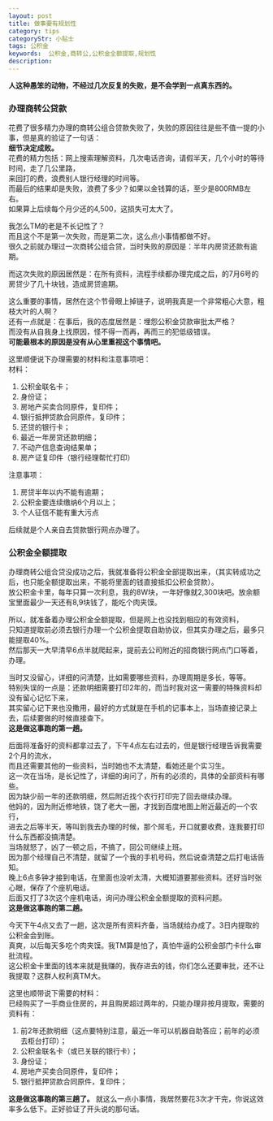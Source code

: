 ```yaml
---
layout: post
title: 做事要有规划性
category: tips
categoryStr: 小贴士
tags: 公积金
keywords:  公积金,商转公,公积金全额提取,规划性
description: 
---
```




**人这种愚笨的动物，不经过几次反复的失败，是不会学到一点真东西的。** 
### 办理商转公贷款<a id="sec-1-1" name="sec-1-1"></a>

花费了很多精力办理的商转公组合贷款失败了，失败的原因往往是些不值一提的小事，但是真的验证了一句话：  
**细节决定成败。**  
花费的精力包括：网上搜索理解资料，几次电话咨询，请假半天，几个小时的等待时间，走了几公里路，  
来回打的费，浪费别人银行经理的时间等。  
而最后的结果却是失败，浪费了多少？如果以金钱算的话，至少是800RMB左右。  
如果算上后续每个月少还的4,500，这损失可太大了。  

我怎么TM的老是不长记性了？  
而且这个不是第一次失败，而是第二次，这么点小事情都做不好。    
很久之前就办理过一次商转公组合贷，当时失败的原因是：半年内房贷还款有逾期。    

而这次失败的原因居然是：在所有资料，流程手续都办理完成之后，的7月6号的房贷少了几十块钱，造成房贷逾期。    

这么重要的事情，居然在这个节骨眼上掉链子，说明我真是一个非常粗心大意，粗枝大叶的人啊？    
还有一点就是：在事后，我的态度居然是：埋怨公积金贷款审批太严格？  
而没有从自我身上找原因，怪不得一而再，再而三的犯低级错误。  
**可能最根本的原因是没有从心里重视这个事情吧。**  

这里顺便说下办理需要的材料和注意事项吧：  
材料：  
1.  公积金联名卡；
2. 身份证；
3. 房地产买卖合同原件，复印件；
4. 银行抵押贷款合同原件，复印件；
5. 还贷的银行卡；
6.  最近一年房贷还款明细；
7. 不动产信息查询结果单；
8. 房产证复印件（银行经理帮忙打印）

注意事项：  
1.  房贷半年以内不能有逾期；
2. 公积金要连续缴纳6个月以上；
3. 个人征信不能有重大污点

后续就是个人亲自去贷款银行网点办理了。

### 公积金全额提取<a id="sec-1-2" name="sec-1-2"></a>

办理商转公组合贷没成功之后，我就准备将公积金全部提取出来，（其实转成功之后，也只能全额提取出来，不能将里面的钱直接抵扣公积金贷款）。  
放公积金卡里，每年只算一次利息，我的8W块，一年好像就2,300块吧。放余额宝里面最少一天还有8,9块钱了，能吃个肉夹馍。  

所以，就准备着办理公积金全额提取，但是网上也没找到相应的有效资料，  
只知道提取前必须去银行办理一个公积金提取自助协议，但其实办理之后，最多只能提取40%。  
然后那天一大早清早6点半就爬起来，提前去公司附近的招商银行网点门口等着，办理。  

当时又没留心，详细的问清楚，比如需要哪些资料，办理周期是多长，等等。  
特别失误的一点是：还款明细需要打印2年的，而当时我对这一需要的特殊资料却没有留心记忆下来，  
其实留心记下来也没撒用，最好的方式就是在手机的记事本上，当场直接记录上去，后续要做的时候直接查下。  
**这是做这事跑的第一趟。**    

后面将准备好的资料都拿过去了，下午4点左右过去的，但是银行经理告诉我需要2个月的流水，   
而且还需要其他的一些资料，当时她也不太清楚，看她还是个实习生。  
这一次在当场，是长记性了，详细的询问了，所有的必须的，具体的全部资料有哪些。  
因为缺少前一年的还款明细，然后附近找个农行打印完了回去继续办理。  
他妈的，因为附近修地铁，饶了老大一圈，才找到百度地图上附近最近的一个农行，  
进去之后等半天，等叫到我去办理的时候，那个屌毛，开口就要收费，连我要打印什么东西都没搞清楚。  
当场就怒了，凶了一顿之后，不搞了，回公司继续上班。  
因为那个经理自己不清楚，就留了一个我的手机号码，然后说查清楚之后打电话告知。  
晚上6点多钟才接到电话，在里面也没听太清，大概知道要那些资料。还好当时张心眼，保存了个座机电话。  
后面又打了3次这个座机电话，询问办理公积金全额提取的资料问题。  
**这是做这事跑的第二趟。**  

今天下午4点又去了一趟，这次是所有资料齐备，当场就给办成了。3日内提取的公积金会到账。  
真爽，以后每天多吃个肉夹馍。我TM算是怕了，真怕牛逼的公积金部门卡什么审批流程。  
这公积金卡里面的钱本来就是我赚的，我存进去的钱，你们怎么还要审批，还不让我提取？这群人权利真TM大。  

这里也顺带说下需要的材料：  
已经购买了一手商业住房的，并且购房超过两年的，只能办理非按月提取，需要的资料有：  
1.  前2年还款明细（这点要特别注意，最近一年可以机器自助答应；前年的必须去柜台打印）；
2. 公积金联名卡（或已关联的银行卡）；
3. 身份证；
4.  房地产买卖合同原件，复印件；
5. 银行抵押贷款合同原件，复印件；

**这是做这事跑的第三趟了。**
就这么一点小事情，我居然要花3次才干完，你说这效率多么低下。正好验证了开头说的那句话。  